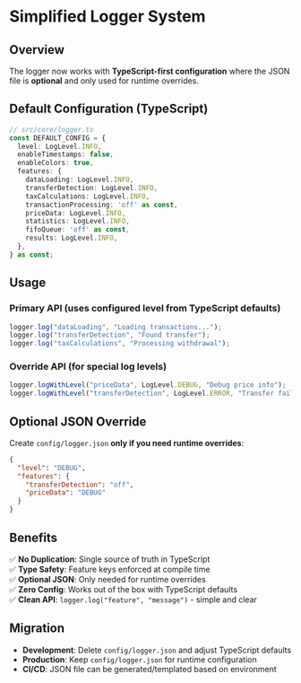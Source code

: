 # Simplified Logger System

## Overview

The logger now works with **TypeScript-first configuration** where the JSON file is **optional** and only used for runtime overrides.

## Default Configuration (TypeScript)

```typescript
// src/core/logger.ts
const DEFAULT_CONFIG = {
  level: LogLevel.INFO,
  enableTimestamps: false,
  enableColors: true,
  features: {
    dataLoading: LogLevel.INFO,
    transferDetection: LogLevel.INFO,
    taxCalculations: LogLevel.INFO,
    transactionProcessing: 'off' as const,
    priceData: LogLevel.INFO,
    statistics: LogLevel.INFO,
    fifoQueue: 'off' as const,
    results: LogLevel.INFO,
  },
} as const;
```

## Usage

### Primary API (uses configured level from TypeScript defaults)
```typescript
logger.log("dataLoading", "Loading transactions...");
logger.log("transferDetection", "Found transfer");
logger.log("taxCalculations", "Processing withdrawal");
```

### Override API (for special log levels)
```typescript
logger.logWithLevel("priceData", LogLevel.DEBUG, "Debug price info");
logger.logWithLevel("transferDetection", LogLevel.ERROR, "Transfer failed");
```

## Optional JSON Override

Create `config/logger.json` **only if you need runtime overrides**:

```json
{
  "level": "DEBUG",
  "features": {
    "transferDetection": "off",
    "priceData": "DEBUG"
  }
}
```

## Benefits

✅ **No Duplication**: Single source of truth in TypeScript  
✅ **Type Safety**: Feature keys enforced at compile time  
✅ **Optional JSON**: Only needed for runtime overrides  
✅ **Zero Config**: Works out of the box with TypeScript defaults  
✅ **Clean API**: `logger.log("feature", "message")` - simple and clear  

## Migration

- **Development**: Delete `config/logger.json` and adjust TypeScript defaults
- **Production**: Keep `config/logger.json` for runtime configuration
- **CI/CD**: JSON file can be generated/templated based on environment
